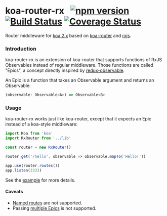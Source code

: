 # koa-router-rx &nbsp; [![npm version](https://badge.fury.io/js/koa-router-rx.svg)](https://badge.fury.io/js/koa-router-rx) [![Build Status](https://travis-ci.org/mfellner/koa-router-rx.svg?branch=master)](https://travis-ci.org/mfellner/koa-router-rx) [![Coverage Status](https://coveralls.io/repos/github/mfellner/koa-router-rx/badge.svg?branch=master)](https://coveralls.io/github/mfellner/koa-router-rx?branch=master)

Router middleware for [koa 2.x](https://github.com/koajs/koa/tree/v2.x) based on [koa-router](https://github.com/alexmingoia/koa-router) and [rxjs](https://github.com/ReactiveX/rxjs).

### Introduction

koa-router-rx is an extension of koa-router that supports functions of RxJS Observables instead of regular middleware. Those functions are called "Epics", a concept directly inspired by [redux-observable](https://github.com/redux-observable/redux-observable).

An Epic is a function that takes an Observable argument and returns an Observable:

```javascript
(observable: Observable<A>) => Observable<B>
```

### Usage

koa-router-rx works just like koa-router, except that it expects an Epic instead of a koa-style middleware:

```javascript
import Koa from 'koa'
import RxRouter from '../lib'

const router = new RxRouter()

router.get('/hello', observable => observable.mapTo('Hello!'))

app.use(router.routes())
app.listen(3333)
```

See the [example](example) for more details.

#### Caveats

* [Named routes](https://github.com/alexmingoia/koa-router/tree/master/#named-routes) are not supported.
* Passing [multiple Epics](https://github.com/alexmingoia/koa-router/tree/master/#multiple-middleware) is not supported.
